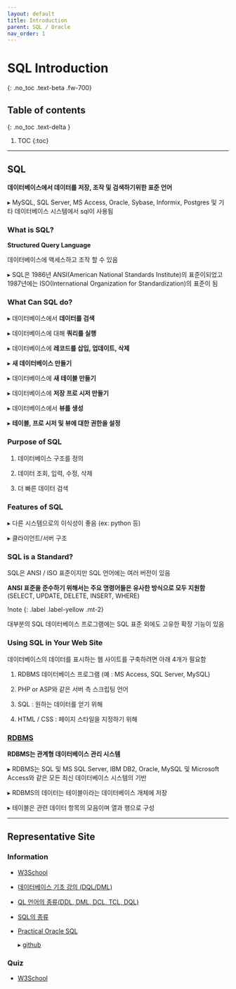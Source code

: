 ```yaml
---
layout: default
title: Introduction
parent: SQL / Oracle
nav_order: 1
---
```


# SQL Introduction
{: .no_toc .text-beta .fw-700}

## Table of contents
{: .no_toc .text-delta }

1. TOC
{:toc}

---

## SQL

**데이터베이스에서 데이터를 저장, 조작 및 검색하기위한 표준 언어**

&#9656; MySQL, SQL Server, MS Access, Oracle, Sybase, Informix, Postgres 및 기타 데이터베이스 시스템에서 sql이 사용됨

### What is SQL?

**Structured Query Language**

데이터베이스에 액세스하고 조작 할 수 있음

&#9656; SQL은 1986년 ANSI(American National Standards Institute)의 표준이되었고 1987년에는 ISO(International Organization for Standardization)의 표준이 됨

### What Can SQL do?

&#9656; 데이터베이스에서 **데이터를 검색**

&#9656; 데이터베이스에 대해 **쿼리를 실행**

&#9656; 데이터베이스에 **레코드를 삽입, 업데이트, 삭제**

&#9656; **새 데이터베이스 만들기**

&#9656; 데이터베이스에 **새 테이블 만들기**

&#9656; 데이터베이스에 **저장 프로 시저 만들기**

&#9656; 데이터베이스에서 **뷰를 생성**

&#9656; **테이블, 프로 시저 및 뷰에 대한 권한을 설정**

### Purpose of SQL

1. 데이터베이스 구조를 정의

2. 데이터 조회, 입력, 수정, 삭제

3. 더 빠른 데이터 검색

### Features of SQL

&#9656; 다른 시스템으로의 이식성이 좋음 (ex: python 등)

&#9656; 클라이언트/서버 구조

### SQL is a Standard?

SQL은 ANSI / ISO 표준이지만 SQL 언어에는 여러 버전이 있음

**ANSI 표준을 준수하기 위해서는 주요 명령어들은 유사한 방식으로 모두 지원함** (SELECT, UPDATE, DELETE, INSERT, WHERE)

!note
{: .label .label-yellow .mt-2}
<div class="code-example" markdown="1">
대부분의 SQL 데이터베이스 프로그램에는 SQL 표준 외에도 고유한 확장 기능이 있음
</div>

### Using SQL in Your Web Site

데이터베이스의 데이터를 표시하는 웹 사이트를 구축하려면 아래 4개가 필요함

1. RDBMS 데이터베이스 프로그램 (예 : MS Access, SQL Server, MySQL)

2. PHP or ASP와 같은 서버 측 스크립팅 언어

3. SQL : 원하는 데이터를 얻기 위해

4. HTML / CSS : 페이지 스타일을 지정하기 위해

### [RDBMS](https://gekdev.github.io/docs/sql/database/dbms)

**RDBMS는 관계형 데이터베이스 관리 시스템**

&#9656; RDBMS는 SQL 및 MS SQL Server, IBM DB2, Oracle, MySQL 및 Microsoft Access와 같은 모든 최신 데이터베이스 시스템의 기반

&#9656; RDBMS의 데이터는 테이블이라는 데이터베이스 개체에 저장

&#9656; 테이블은 관련 데이터 항목의 모음이며 열과 행으로 구성

---

## Representative Site

### Information

* [W3School](https://www.w3schools.com/sql/default.asp)

* [데이터베이스 기초 강의 (DQL/DML)](https://nackwon.tistory.com/95?category=796152)

* [QL 언어의 종류(DDL, DML, DCL, TCL, DQL)](https://m.blog.naver.com/PostView.naver?blogId=liccorob&logNo=10152844072&proxyReferer=https:%2F%2Fwww.google.com%2F)

* [SQL의 종류](https://webstudynote.tistory.com/46)

* [Practical Oracle SQL](https://www.apress.com/kr/book/9781484256169)

    &#9656; [github](https://github.com/Apress/practical-oracle-sql)

### Quiz

* [W3School](https://www.w3schools.com/sql/sql_quiz.asp)
